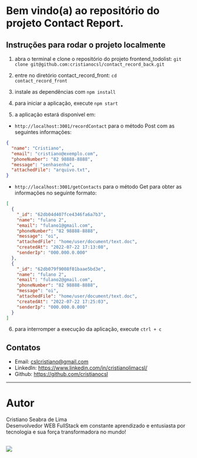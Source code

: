 # Bem vindo(a) ao repositório do projeto Contact Report.

## Instruções para rodar o projeto localmente

1. abra o terminal e clone o repositório do projeto frontend_todolist:
`git clone git@github.com:cristianocsl/contact_record_back.git`

2. entre no diretório contact_record_front:
<code>cd contact_record_front</code>

3. instale as dependências com <code>npm install</code>

4. para iniciar a aplicação, execute <code>npm start</code>

5. a aplicação estará disponível em:

* `http://localhost:3001/recordContact` para o método Post com as seguintes informações:

```json
{
  "name": "Cristiano",
  "email": "cristiano@exemplo.com",
  "phoneNumber": "82 98888-8888",
  "message": "senhasenha",
  "attachedFile": "arquivo.txt",
}
```

* `http://localhost:3001/getContacts` para o método Get para obter as informações no seguinte formato:

```json
[
  {
    "_id": "62db04d407fce4346fa6a7b3",
    "name": "fulano 2",
    "email": "fulano1@gmail.com",
    "phoneNumber": "82 98888-8888",
    "message": "oi",
    "attachedFile": "home/user/document/text.doc",
    "createdAt": "2022-07-22 17:13:08",
    "senderIp": "000.000.0.000"
  },
  {
    "_id": "62db079f9008f01baae5bd3e",
    "name": "fulano 2",
    "email": "fulano2@gmail.com",
    "phoneNumber": "82 98888-8888",
    "message": "oi",
    "attachedFile": "home/user/document/text.doc",
    "createdAt": "2022-07-22 17:25:03",
    "senderIp": "000.000.0.000"
  }
]
```

6. para interromper a execução da aplicação, execute `ctrl + c`

## Contatos

- Email: cslcristiano@gmail.com
- LinkedIn: https://www.linkedin.com/in/cristianolimacsl/
- Github: https://github.com/cristianocsl

---

# Autor

  Cristiano Seabra de Lima
<br />
  Desenvolvedor WEB FullStack em constante aprendizado e entusiasta por tecnologia e sua força transformadora no mundo!

  <a href="https://www.linkedin.com/in/cristianolimacsl/" target="_blank"><img src="https://img.shields.io/badge/-LinkedIn-%230077B5?style=for-the-badge&logo=linkedin&logoColor=white" target="_blank"></a>
---



